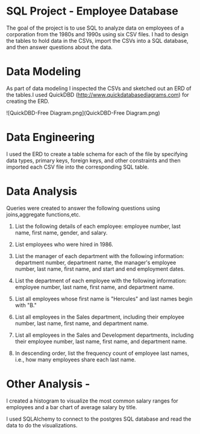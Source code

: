 # SQL Project - Employee Database

The goal of the project is to use SQL to analyze data on employees of a corporation from the 1980s and 1990s using six CSV files.
I had to design the tables to hold data in the CSVs, import the CSVs into a SQL database, and then answer questions about the data. 

# Data Modeling
As part of data modeling I inspected the CSVs and sketched out an ERD of the tables.I used QuickDBD (http://www.quickdatabasediagrams.com) for creating the ERD. 

![QuickDBD-Free Diagram.png](QuickDBD-Free Diagram.png)

# Data Engineering

I used the ERD to create a table schema for each of the file by specifying data types, primary keys, foreign keys, and other constraints and then imported each CSV file into the corresponding SQL table.

# Data Analysis
Queries were created to answer the following questions using joins,aggregate functions,etc.

1. List the following details of each employee: employee number, last name, first name, gender, and salary.

2. List employees who were hired in 1986.

3. List the manager of each department with the following information: department number, department name, the manager's employee number, last name, first name, and start and end employment dates.

4. List the department of each employee with the following information: employee number, last name, first name, and department name.

5. List all employees whose first name is "Hercules" and last names begin with "B."

6. List all employees in the Sales department, including their employee number, last name, first name, and department name.

7. List all employees in the Sales and Development departments, including their employee number, last name, first name, and department name.

8. In descending order, list the frequency count of employee last names, i.e., how many employees share each last name.

# Other Analysis -

I created a histogram to visualize the most common salary ranges for employees and a bar chart of average salary by title.

I used SQLAlchemy to connect to the postgres SQL database and read the data to do the visualizations.





